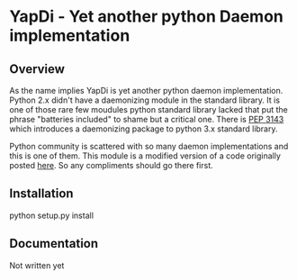 # YapDi - Yet another python Daemon implementation #

## Overview ##

As the name implies YapDi is yet another python daemon implementation. Python 2.x didn't have a daemonizing module in the standard library. It is one of those rare few moudules python standard library lacked that put the phrase "batteries included" to shame but a critical one. There is [PEP 3143](http://www.python.org/dev/peps/pep-3143/) which introduces a daemonizing package to python 3.x standard library.

Python community is scattered with so many daemon implementations and this is one of them. This module is a modified version of a code originally posted [here](http://www.jejik.com/articles/2007/02/a_simple_unix_linux_daemon_in_python/). So any compliments should go there first.

## Installation ##

python setup.py install

## Documentation ##

Not written yet
